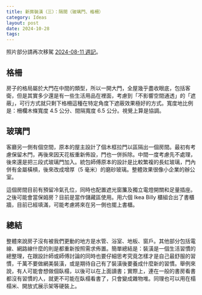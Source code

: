 ```yaml
---
title: 新房裝潢（三）：隔間（玻璃門、格柵）
category: Ideas
layout: post
date: 2024-10-28
tags:
---
```

照片部分請再次移駕 [2024-08-11 週記](https://yfwu.dev/weekly/2024/08/11/weekly.html)。

## 格柵

房子的格局屬於大門在中間的類型，所以一開大門，全屋幾乎盡收眼底，包括客衛，但是其實多少還是有一些生活用品在裡面，考慮到「不影響空間通透」的「遮蔽」，可行方式就只剩下格柵這種在特定角度下遮蔽效果極好的方式。寬度地比例是：柵欄木條寬度 4.5 公分、間隔寬度 6.5 公分。視覺上算是協調。

## 玻璃門

客廳另一側有個空間，原本的屋主設計了個木框拉門以區隔出一個房間。最初有考慮保留木門，再後來因天花板重新佈設，門也一併拆除。中間一度考慮先不處理，後來還是把三段式玻璃門加入。統包師傅原本的設計是比較繁複的長虹玻璃，門內併有金屬橫槓，後來改成增厚（5 毫米）的磨砂玻璃。整體效果很像小企業的辦公室。

這個房間目前有預留冷氣孔位，同時也配置遮光窗簾及獨立電燈開關和足量插座。之後可能會當保姆房？目前是當作儲藏區使用。用六個 Ikea Billy 櫃組合出了書櫃牆，目前已經填滿，可能考慮將來在另一側也擺上書櫃。

## 總結

整體來說房子沒有被我們更動的地方是水管、浴室、地板、窗戶。其他部分包括電線、網路線什麼的則是都重新按照需求佈置。簡單總結是：裝潢是一個生活習慣的總整理，在跟設計師或師傅討論的同時也要仔細思考究竟怎樣才是自己最舒服的習慣，千萬不要做網美裝潢，或是期待自己有了裝潢後要養成什麼新的習慣。舉例來說，有人可能會想做個臥榻，以後可以在上面讀書；實際上，連在一般的書房看書都沒有習慣的人，就更不可能在臥榻看書了，只會變成雜物堆。同理也可以用在榻榻米、開放式展示架等硬裝上。